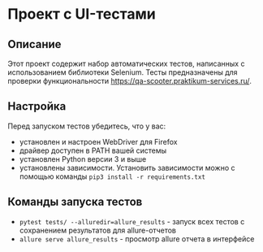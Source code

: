 # Проект с UI-тестами

## Описание

Этот проект содержит набор автоматических тестов, написанных с использованием библиотеки Selenium. Тесты предназначены для проверки функциональности https://qa-scooter.praktikum-services.ru/.

## Настройка
Перед запуском тестов убедитесь, что у вас:
 - установлен и настроен WebDriver для Firefox
 - драйвер доступен в PATH вашей системы
 - установлен Python версии 3 и выше
 - установлены зависимости. Установить зависимости можно с помощью команды `pip3 install -r requirements.txt`

## Команды запуска тестов
 - `pytest tests/ --alluredir=allure_results` - запуск всех тестов с сохранением результатов для allure-отчетов
 - `allure serve allure_results` - просмотр allure отчета в интерфейсе